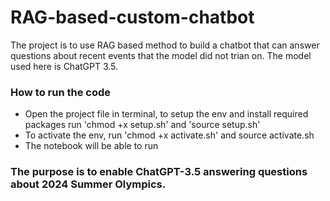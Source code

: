 # RAG-based-custom-chatbot
The project is to use RAG based method to build a chatbot that can answer questions about recent events that the model did not trian on. The model used here is ChatGPT 3.5.

### How to run the code

- Open the project file in terminal, to setup the env and install required packages run 'chmod +x setup.sh' and 'source setup.sh'
- To activate the env, run 'chmod +x activate.sh' and source activate.sh
- The notebook will be able to run 

### The purpose is to enable ChatGPT-3.5 answering questions about 2024 Summer Olympics.

